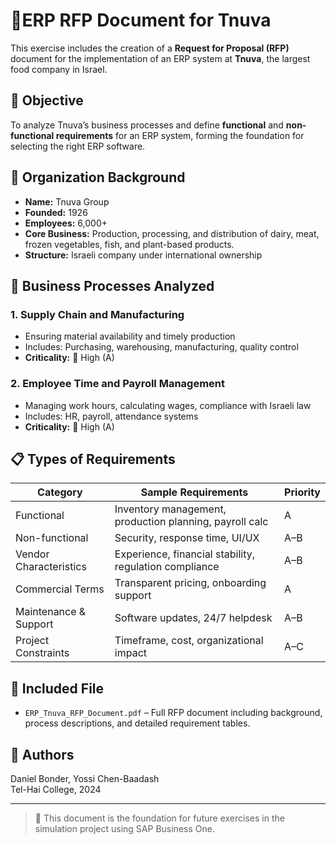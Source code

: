 # 📄ERP RFP Document for Tnuva

This exercise includes the creation of a **Request for Proposal (RFP)** document for the implementation of an ERP system at **Tnuva**, the largest food company in Israel.

## 🎯 Objective
To analyze Tnuva’s business processes and define **functional** and **non-functional requirements** for an ERP system, forming the foundation for selecting the right ERP software.

## 🏢 Organization Background
- **Name:** Tnuva Group
- **Founded:** 1926
- **Employees:** 6,000+
- **Core Business:** Production, processing, and distribution of dairy, meat, frozen vegetables, fish, and plant-based products.
- **Structure:** Israeli company under international ownership

## 🧩 Business Processes Analyzed

### 1. Supply Chain and Manufacturing
- Ensuring material availability and timely production
- Includes: Purchasing, warehousing, manufacturing, quality control
- **Criticality:** 🔴 High (A)

### 2. Employee Time and Payroll Management
- Managing work hours, calculating wages, compliance with Israeli law
- Includes: HR, payroll, attendance systems
- **Criticality:** 🔴 High (A)

## 📋 Types of Requirements

| Category             | Sample Requirements                                       | Priority |
|----------------------|-----------------------------------------------------------|----------|
| Functional           | Inventory management, production planning, payroll calc  | A        |
| Non-functional       | Security, response time, UI/UX                           | A–B      |
| Vendor Characteristics | Experience, financial stability, regulation compliance | A–B      |
| Commercial Terms     | Transparent pricing, onboarding support                  | A        |
| Maintenance & Support| Software updates, 24/7 helpdesk                          | A–B      |
| Project Constraints  | Timeframe, cost, organizational impact                   | A–C      |

## 📎 Included File
- `ERP_Tnuva_RFP_Document.pdf` – Full RFP document including background, process descriptions, and detailed requirement tables.

## 🧠 Authors
Daniel Bonder, Yossi Chen-Baadash  
Tel-Hai College, 2024

---

> 📌 This document is the foundation for future exercises in the simulation project using SAP Business One.
